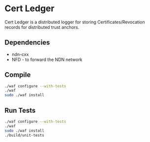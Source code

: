 # Cert Ledger

Cert Ledger is a distributed logger for storing Certificates/Revocation records for distributed trust anchors.

## Dependencies

* ndn-cxx
* NFD - to forward the NDN network

## Compile

```bash
./waf configure --with-tests
./waf
sudo ./waf install
```

## Run Tests

```bash
./waf configure --with-tests
./waf
sudo ./waf install
./build/unit-tests
```